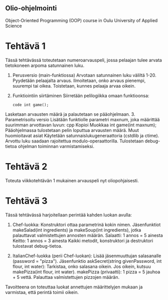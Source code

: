 ## Olio-ohjelmointi
Object-Oriented Programming (OOP) course in Oulu University of Applied Science

# Tehtävä 1

Tässä tehtävässä toteutetaan numeroarvauspeli, jossa pelaajan tulee arvata tietokoneen arpoma satunnainen luku.

1. Perusversio (main-funktiossa)
    Arvotaan satunnainen luku väliltä 1-20.
    Pyydetään pelaajalta arvaus.
    Ilmoitetaan, onko arvaus pienempi, suurempi tai oikea.
    Toistetaan, kunnes pelaaja arvaa oikein.

2. Funktiointiin siirtäminen
    Siirretään pelilogiikka omaan funktioonsa:

    `code int game();`

Lasketaan arvausten määrä ja palautetaan se pääohjelmaan.
3. Parametrisoitu versio
Lisätään funktiolle parametri maxnum, joka määrittää suurimman arvottavan luvun:
cpp
Kopioi
Muokkaa
int game(int maxnum);
Pääohjelmassa tulostetaan pelin loputtua arvausten määrä.
Muut huomioitavat asiat
Käytetään satunnaislukugeneraattoria (cstdlib ja ctime).
Arvottu luku saadaan rajoitettua modulo-operaattorilla.
Tulostetaan debug-tietoa ohjelman toiminnan varmistamiseksi.

# Tehtävä 2
Toteuta viikkotehtävän 1 mukainen arvauspeli nyt oliopohjaisesti. 


# Tehtävä 3
Tässä tehtävässä harjoitellaan perintää kahden luokan avulla:

1. Chef-luokka:
    Konstruktori ottaa parametrinä kokin nimen.
    Jäsenfunktiot makeSalad(int ingredients) ja makeSoup(int ingredients), jotka palauttavat valmistettujen annosten määrän.
        Salaatti: 1 annos = 5 ainesta
        Keitto: 1 annos = 3 ainesta
Kaikki metodit, konstruktori ja destruktori tulostavat debug-tietoa.

2. ItalianChef-luokka (perii Chef-luokan):
    Lisää jäsenmuuttujan salasanalle (password = "pizza").
    Jäsenfunktio askSecret(string givenPassword, int flour, int water):
        Tarkistaa, onko salasana oikein.
        Jos oikein, kutsuu makePizza(int flour, int water).
    makePizza (privaatti):
        1 pizza = 5 jauhoa + 5 vettä.
        Palauttaa valmistettujen pizzojen määrän.

Tavoitteena on toteuttaa luokat annettujen määrittelyjen mukaan ja varmistaa, että perintä toimii oikein.